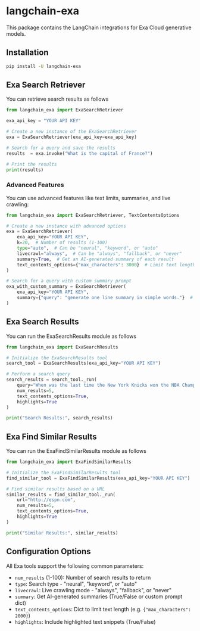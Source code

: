 # langchain-exa

This package contains the LangChain integrations for Exa Cloud generative models.

## Installation

```bash
pip install -U langchain-exa
```

## Exa Search Retriever

You can retrieve search results as follows

```python
from langchain_exa import ExaSearchRetriever

exa_api_key = "YOUR API KEY"

# Create a new instance of the ExaSearchRetriever
exa = ExaSearchRetriever(exa_api_key=exa_api_key)

# Search for a query and save the results
results  = exa.invoke("What is the capital of France?")

# Print the results
print(results)
```

### Advanced Features

You can use advanced features like text limits, summaries, and live crawling:

```python
from langchain_exa import ExaSearchRetriever, TextContentsOptions

# Create a new instance with advanced options
exa = ExaSearchRetriever(
    exa_api_key="YOUR API KEY",
    k=20,  # Number of results (1-100)
    type="auto",  # Can be "neural", "keyword", or "auto"
    livecrawl="always",  # Can be "always", "fallback", or "never"
    summary=True,  # Get an AI-generated summary of each result
    text_contents_options={"max_characters": 3000}  # Limit text length
)

# Search for a query with custom summary prompt
exa_with_custom_summary = ExaSearchRetriever(
    exa_api_key="YOUR API KEY",
    summary={"query": "generate one line summary in simple words."}  # Custom summary prompt
)
```

## Exa Search Results

You can run the ExaSearchResults module as follows

```python
from langchain_exa import ExaSearchResults

# Initialize the ExaSearchResults tool
search_tool = ExaSearchResults(exa_api_key="YOUR API KEY")

# Perform a search query
search_results = search_tool._run(
    query="When was the last time the New York Knicks won the NBA Championship?",
    num_results=5,
    text_contents_options=True,
    highlights=True
)

print("Search Results:", search_results)
```

## Exa Find Similar Results

You can run the ExaFindSimilarResults module as follows

```python
from langchain_exa import ExaFindSimilarResults

# Initialize the ExaFindSimilarResults tool
find_similar_tool = ExaFindSimilarResults(exa_api_key="YOUR API KEY")

# Find similar results based on a URL
similar_results = find_similar_tool._run(
    url="http://espn.com",
    num_results=5,
    text_contents_options=True,
    highlights=True
)

print("Similar Results:", similar_results)
```

## Configuration Options

All Exa tools support the following common parameters:

- `num_results` (1-100): Number of search results to return
- `type`: Search type - "neural", "keyword", or "auto" 
- `livecrawl`: Live crawling mode - "always", "fallback", or "never"
- `summary`: Get AI-generated summaries (True/False or custom prompt dict)
- `text_contents_options`: Dict to limit text length (e.g. `{"max_characters": 2000}`)
- `highlights`: Include highlighted text snippets (True/False)
